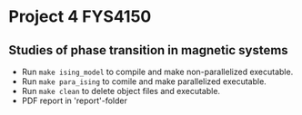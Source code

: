 # Project 4 FYS4150
## Studies of phase transition in magnetic systems

- Run `make ising_model` to compile and make non-parallelized executable.
- Run `make para_ising` to comile and make parallelized executable.
- Run `make clean` to delete object files and executable.
- PDF report in 'report'-folder
